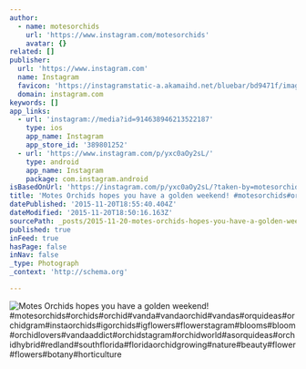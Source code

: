 ```yaml
---
author:
  - name: motesorchids
    url: 'https://www.instagram.com/motesorchids'
    avatar: {}
related: []
publisher:
  url: 'https://www.instagram.com'
  name: Instagram
  favicon: 'https://instagramstatic-a.akamaihd.net/bluebar/bd9471f/images/ico/favicon.ico'
  domain: instagram.com
keywords: []
app_links:
  - url: 'instagram://media?id=914638946213522187'
    type: ios
    app_name: Instagram
    app_store_id: '389801252'
  - url: 'https://www.instagram.com/p/yxc0aOy2sL/'
    type: android
    app_name: Instagram
    package: com.instagram.android
isBasedOnUrl: 'https://instagram.com/p/yxc0aOy2sL/?taken-by=motesorchids'
title: 'Motes Orchids hopes you have a golden weekend! #motesorchids#orchids#orchid#vanda#vandaorchid#vandas#orquideas#orchidgram#instaorchids#igorchids#igflowers#flowerstagram#blooms#bloom#orchidlovers#vandaaddict#orchidstagram#orchidworld#asorquideas#orchidhybrid#redland#southflorida#floridaorchidgrowing#nature#beauty#flower#flowers#botany#horticulture'
datePublished: '2015-11-20T18:55:40.404Z'
dateModified: '2015-11-20T18:50:16.163Z'
sourcePath: _posts/2015-11-20-motes-orchids-hopes-you-have-a-golden-weekend-motesorchids.md
published: true
inFeed: true
hasPage: false
inNav: false
_type: Photograph
_context: 'http://schema.org'

---
```

![Motes Orchids hopes you have a golden weekend&excl; &num;motesorchids&num;orchids&num;orchid&num;vanda&num;vandaorchid&num;vandas&num;orquideas&num;orchidgram&num;instaorchids&num;igorchids&num;igflowers&num;flowerstagram&num;blooms&num;bloom&num;orchidlovers&num;vandaaddict&num;orchidstagram&num;orchidworld&num;asorquideas&num;orchidhybrid&num;redland&num;southflorida&num;floridaorchidgrowing&num;nature&num;beauty&num;flower&num;flowers&num;botany&num;horticulture](https://scontent.cdninstagram.com/hphotos-xfa1/t51.2885-15/e15/10899156_1561452710764711_1385576239_n.jpg)